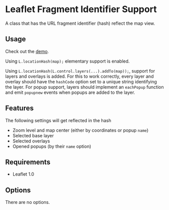 # Leaflet Fragment Identifier Support

A class that has the URL fragment identifier (hash) reflect the map view.


## Usage
Check out the [demo](https://joukewitteveen.github.io/Leaflet-plugins/Leaflet.Distance/).

Using `L.locationHash(map);` elementary support is enabled.

Using `L.locationHash(L.control.layers(...).addTo(map));`, support for
layers and overlays is added. For this to work correctly, every layer and
overlay should have the `hashCode` option set to a unique string
identifying the layer. For popup support, layers should implement an
`eachPopup` function and emit `popupnew` events when popups are added to
the layer.


## Features
The following settings will get reflected in the hash
- Zoom level and map center (either by coordinates or popup `name`)
- Selected base layer
- Selected overlays
- Opened popups (by their `name` option)


## Requirements
- Leaflet 1.0


## Options
There are no options.
